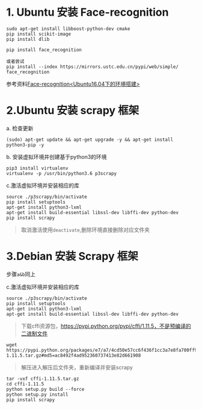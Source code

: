 # 1. Ubuntu 安装 Face-recognition
``` linux
sudo apt-get install libboost-python-dev cmake
pip install scikit-image
pip install dlib

pip install face_recognition

或者尝试
pip install --index https://mirrors.ustc.edu.cn/pypi/web/simple/ face_recognition
```
参考资料[Face-recognition<Ubuntu16.04下的环境搭建>](http://blog.csdn.net/Gpwner/article/details/78894053)

# 2.Ubuntu 安装 scrapy 框架
a. 检查更新
```linux
(sudo) apt-get update && apt-get upgrade -y && apt-get install python3-pip -y
```
b. 安装虚拟环境并创建基于python3的环境
```linux
pip3 install virtualenv
virtualenv -p /usr/bin/python3.6 p3scrapy
```
c.激活虚拟环境并安装相应的库
```linux
source ./p3scrapy/bin/activate
pip install setuptools
apt-get install python3-lxml
apt-get install build-essential libssl-dev libffi-dev python-dev
pip install scrapy
```
>  取消激活使用`deactivate`,删除环境直接删除对应文件夹

# 3.Debian 安装 Scrapy 框架
步骤`a&b`同上

c.激活虚拟环境并安装相应的库
```linux
source ./p3scrapy/bin/activate
pip install setuptools
apt-get install python3-lxml
apt-get install build-essential libssl-dev libffi-dev python-dev
```
>下载cffi资源包，https://pypi.python.org/pypi/cffi/1.11.5，不是预编译的二进制文件
```linux
wget https://pypi.python.org/packages/e7/a7/4cd50e57cc6f436f1cc3a7e8fa700ff9b8b4d471620629074913e3735fb2/cffi-1.11.5.tar.gz#md5=ac8492f4ad952360737413e82d661908
```
>解压进入解压后文件夹，重新编译并安装scrapy
```linux
tar -vxf cffi-1.11.5.tar.gz
cd cffi-1.11.5
python setup.py build --force
python setup.py install
pip install scrapy
```


